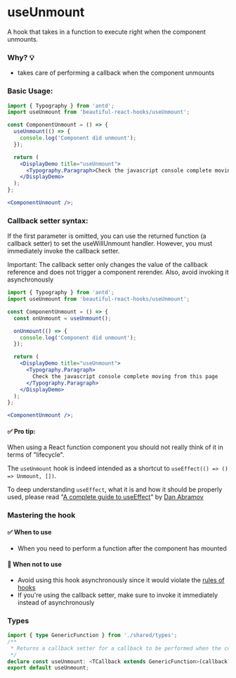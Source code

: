 # useUnmount

A hook that takes in a function to execute right when the component unmounts.

### Why? 💡

- takes care of performing a callback when the component unmounts

### Basic Usage:

```jsx harmony
import { Typography } from 'antd';
import useUnmount from 'beautiful-react-hooks/useUnmount';

const ComponentUnmount = () => {
  useUnmount(() => {
    console.log('Component did unmount');
  });

  return (
    <DisplayDemo title="useUnmount">
      <Typography.Paragraph>Check the javascript console complete moving from this page</Typography.Paragraph>
    </DisplayDemo>
  );
};

<ComponentUnmount />;
```

### Callback setter syntax:

If the first parameter is omitted, you can use the returned function (a callback setter) to set the useWillUnmount handler. However, you
must immediately invoke the callback setter.

Important: The callback setter only changes the value of the callback reference and does not trigger a component rerender. Also, avoid
invoking it asynchronously

```jsx harmony
import { Typography } from 'antd';
import useUnmount from 'beautiful-react-hooks/useUnmount';

const ComponentUnmount = () => {
  const onUnmount = useUnmount();

  onUnmount(() => {
    console.log('Component did unmount');
  });

  return (
    <DisplayDemo title="useUnmount">
      <Typography.Paragraph>
        Check the javascript console complete moving from this page
      </Typography.Paragraph>
    </DisplayDemo>
  );
};

<ComponentUnmount />;
```

#### ✅ Pro tip:

When using a React function component you should not really think of it in terms of "lifecycle".

The `useUnmount` hook is indeed intended as a shortcut to `useEffect(() => () => Unmount, [])`.

To deep understanding `useEffect`, what it is and how it should be properly used, please read
"[A complete guide to useEffect](https://overreacted.io/a-complete-guide-to-useeffect/)"
by [Dan Abramov](https://twitter.com/dan_abramov)

### Mastering the hook

#### ✅ When to use

- When you need to perform a function after the component has mounted

#### 🛑 When not to use

- Avoid using this hook asynchronously since it would violate the [rules of hooks](https://reactjs.org/docs/hooks-rules.html)
- If you're using the callback setter, make sure to invoke it immediately instead of asynchronously

<!-- Types -->
### Types
    
```typescript static
import { type GenericFunction } from './shared/types';
/**
 * Returns a callback setter for a callback to be performed when the component did unmount.
 */
declare const useUnmount: <TCallback extends GenericFunction>(callback?: TCallback | undefined) => import("./shared/types").CallbackSetter<undefined>;
export default useUnmount;

```

<!-- Types:end -->
